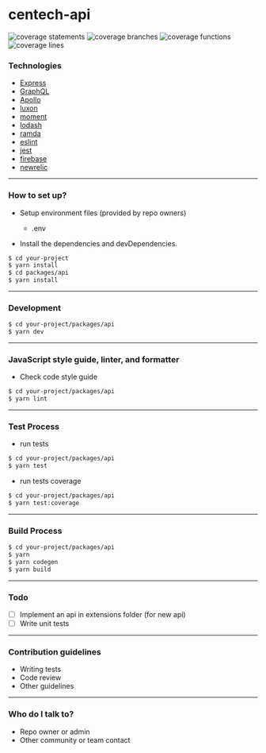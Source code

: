 # centech-api

![coverage statements](https://bitbucket.org/centraltechnology/centech-api/raw/HEAD/packages/api/badges/badge-statements.svg)
![coverage branches](https://bitbucket.org/centraltechnology/centech-api/raw/HEAD/packages/api/badges/badge-branches.svg)
![coverage functions](https://bitbucket.org/centraltechnology/centech-api/raw/HEAD/packages/api/badges/badge-functions.svg)
![coverage lines](https://bitbucket.org/centraltechnology/centech-api/raw/HEAD/packages/api/badges/badge-lines.svg)

### Technologies

- [Express](https://expressjs.com/)
- [GraphQL](https://graphql.org/)
- [Apollo](https://www.apollographql.com/)
- [luxon](https://moment.github.io/luxon/)
- [moment](https://momentjs.com/)
- [lodash](https://lodash.com/)
- [ramda](https://ramdajs.com/)
- [eslint](https://eslint.org/)
- [jest](https://jestjs.io/docs/en/tutorial-react)
- [firebase](https://firebase.google.com/)
- [newrelic](https://newrelic.com/)

---

### How to set up?

- Setup environment files (provided by repo owners)

  - .env

- Install the dependencies and devDependencies.

```sh
$ cd your-project
$ yarn install
$ cd packages/api
$ yarn install
```

---

### Development

```sh
$ cd your-project/packages/api
$ yarn dev
```

---

### JavaScript style guide, linter, and formatter

- Check code style guide

```sh
$ cd your-project/packages/api
$ yarn lint
```

---

### Test Process

- run tests

```sh
$ cd your-project/packages/api
$ yarn test
```

- run tests coverage

```sh
$ cd your-project/packages/api
$ yarn test:coverage
```

---

### Build Process

```sh
$ cd your-project/packages/api
$ yarn
$ yarn codegen
$ yarn build
```

---

### Todo

- [ ] Implement an api in extensions folder (for new api)
- [ ] Write unit tests

---

### Contribution guidelines

- Writing tests
- Code review
- Other guidelines

---

### Who do I talk to?

- Repo owner or admin
- Other community or team contact
